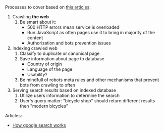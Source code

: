 Processes to cover based on [this articles][1]:
1. Crawling **the web**
    1. Be smart about it:
        * 500 HTTP errors mean service is overloaded
        * Run JavaScript as often pages use it to bring in majority of the content
        * Authorization and bots prevention issues
2. Indexing crawled web
    1. Classify to duplicate or canonical page
    2. Save information about page to database
        * Country of origin
        * Language of the page
        * Usability?
    3. Be mindfull of robots meta rules and other mechanisms that prevent bots from crawling to often
3. Serving search results based on indexed database
    1. Utilize users information to determine the search
    2. User's query matter: "bicycle shop" should return different results then "modern bicycles"

Articles:
* [How google search works][1]

[1]: <https://developers.google.com/search/docs/fundamentals/how-search-works> "How google search works article by google"
